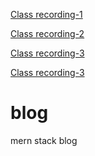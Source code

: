 [Class recording-1](https://youtu.be/0vopSl1YfF4)

[Class recording-2](https://youtu.be/Xq1cXtVQNMc)

[Class recording-3](https://youtu.be/wdAv_8P-OmY)

[Class recording-3](https://youtu.be/Qcd2ajj5z9I)

# blog

mern stack blog

